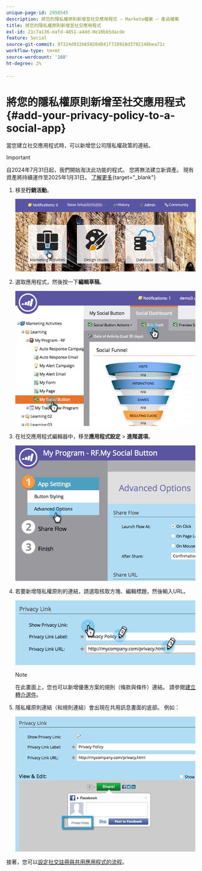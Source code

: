 ```yaml
---
unique-page-id: 2950545
description: 將您的隱私權原則新增至社交應用程式 — Marketo檔案 — 產品檔案
title: 將您的隱私權原則新增至社交應用程式
exl-id: 21c7a136-eafd-4851-a4dd-0e10bb5dacde
feature: Social
source-git-commit: 97324d932b65020d041f728928d3792140bea71c
workflow-type: tm+mt
source-wordcount: '168'
ht-degree: 2%

---
```


# 將您的隱私權原則新增至社交應用程式 {#add-your-privacy-policy-to-a-social-app}

當您建立社交應用程式時，可以新增您公司隱私權政策的連結。

>[!IMPORTANT]
>
>自2024年7月31日起，我們開始淘汰此功能的程式。 您將無法建立新資產。 現有資產將持續運作至2025年1月31日。 [了解更多](https://nation.marketo.com/t5/employee-blogs/marketo-engage-social-features-deprecation/ba-p/351977){target="_blank"}

1. 移至&#x200B;**行銷活動**。

   ![](assets/login-marketing-activities-4.png)

1. 選取應用程式，然後按一下&#x200B;**編輯草稿**。

   ![](assets/image2014-9-22-10-3a50-3a22.png)

1. 在社交應用程式編輯器中，移至&#x200B;**應用程式設定** > **進階選項**。

   ![](assets/image2014-9-22-10-3a50-3a38.png)

1. 若要新增隱私權原則的連結，請選取核取方塊、編輯標題，然後輸入URL。

   ![](assets/image2014-9-22-10-3a51-3a12.png)

   >[!NOTE]
   >
   >在此畫面上，您也可以新增優惠方案的規則（條款與條件）連結。 請參閱[建立轉介選件](/help/marketo/product-docs/demand-generation/social/referral-offers/create-a-referral-offer.md)。

1. 隱私權原則連結（和規則連結）會出現在共用訊息畫面的底部。 例如：

   ![](assets/image2014-9-22-10-3a52-3a16.png)

接著，您可以[設定社交註冊與共用應用程式的流程](/help/marketo/product-docs/demand-generation/social/configuring-social-actions/configure-social-recommend-flow.md)。
